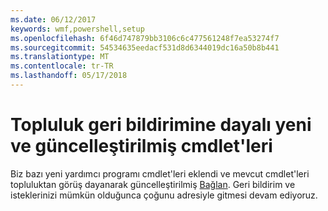 ```yaml
---
ms.date: 06/12/2017
keywords: wmf,powershell,setup
ms.openlocfilehash: 6f46d747879bb3106c6c477561248f7ea53274f7
ms.sourcegitcommit: 54534635eedacf531d8d6344019dc16a50b8b441
ms.translationtype: MT
ms.contentlocale: tr-TR
ms.lasthandoff: 05/17/2018
---
```

# <a name="new-and-updated-cmdlets-based-on-community-feedback"></a>Topluluk geri bildirimine dayalı yeni ve güncelleştirilmiş cmdlet'leri
Biz bazı yeni yardımcı programı cmdlet'leri eklendi ve mevcut cmdlet'leri topluluktan görüş dayanarak güncelleştirilmiş [Bağlan](https://connect.microsoft.com/powershell). Geri bildirim ve isteklerinizi mümkün olduğunca çoğunu adresiyle gitmesi devam ediyoruz.
